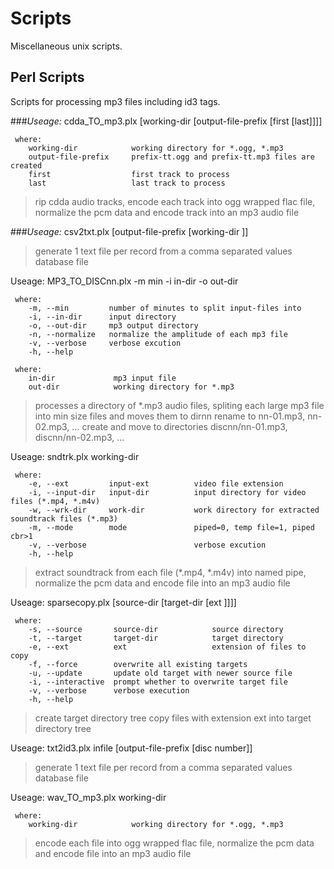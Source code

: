 # Scripts
Miscellaneous unix scripts.
## Perl Scripts
Scripts for processing mp3 files including id3 tags.

###_Useage:_ cdda_TO_mp3.plx [working-dir [output-file-prefix [first [last]]]] 

     where:
        working-dir            working directory for *.ogg, *.mp3
        output-file-prefix     prefix-tt.ogg and prefix-tt.mp3 files are created
        first                  first track to process
        last                   last track to process
> rip cdda audio tracks,
> encode each track into ogg wrapped flac file,
> normalize the pcm data and
> encode track into an mp3 audio file
 
###_Useage:_ csv2txt.plx [output-file-prefix [working-dir ]]
 
>generate 1 text file per record
>from a comma separated values database file


Useage: MP3_TO_DISCnn.plx -m min -i in-dir -o out-dir
  
     where:
        -m, --min         number of minutes to split input-files into
        -i, --in-dir      input directory
        -o, --out-dir     mp3 output directory
        -n, --normalize   normalize the amplitude of each mp3 file
        -v, --verbose     verbose excution
        -h, --help

     where:
        in-dir             mp3 input file
        out-dir            working directory for *.mp3
 >processes a directory of *.mp3 audio files, spliting each large mp3 file into min size files and moves them to dirnn
 >rename to nn-01.mp3, nn-02.mp3, ...
 >create and move to directories discnn/nn-01.mp3, discnn/nn-02.mp3, ...

 
Useage: sndtrk.plx working-dir
 
     where:
        -e, --ext         input-ext          video file extension
        -i, --input-dir   input-dir          input directory for video files (*.mp4, *.m4v)
        -w, --wrk-dir     work-dir           work directory for extracted soundtrack files (*.mp3)
        -m, --mode        mode               piped=0, temp file=1, piped cbr>1
        -v, --verbose                        verbose excution
        -h, --help          
> extract soundtrack from each file (*.mp4, *.m4v) into named pipe,
> normalize the pcm data and
> encode file into an mp3 audio file

Useage: sparsecopy.plx [source-dir [target-dir [ext ]]]]
 
     where:
        -s, --source       source-dir            source directory
        -t, --target       target-dir            target directory
        -e, --ext          ext                   extension of files to copy
        -f, --force        overwrite all existing targets
        -u, --update       update old target with newer source file
        -i, --interactive  prompt whether to overwrite target file
        -v, --verbose      verbose execution
        -h, --help          
> create target directory tree
> copy files with extension ext into target directory tree

Useage: txt2id3.plx infile [output-file-prefix [disc number]]
> generate 1 text file per record
> from a comma separated values database file

Useage: wav_TO_mp3.plx working-dir
 
     where:
        working-dir            working directory for *.ogg, *.mp3          
> encode each file into ogg wrapped flac file,
> normalize the pcm data and
> encode file into an mp3 audio file



